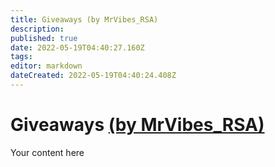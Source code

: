 ```yaml
---
title: Giveaways (by MrVibes_RSA)
description: 
published: true
date: 2022-05-19T04:40:27.160Z
tags: 
editor: markdown
dateCreated: 2022-05-19T04:40:24.408Z
---
```


# Giveaways [(by MrVibes_RSA)](https://www.twitch.tv/mrvibes_rsa)
Your content here